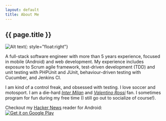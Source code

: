 ```yaml
---
layout: default
title: About Me
---
```


## {{ page.title }}

![Alt text](https://avatars1.githubusercontent.com/u/1978015?v=3&s=150){: style="float:right"}

A full-stack software engineer with more than 5 years experience, focused in mobile (Android) and web development. My experience includes exposure to Scrum agile framework, test-driven development (TDD) and unit testing with PHPUnit and JUnit, behaviour-driven testing with Cucumber, and Jenkins CI.

I am kind of a control freak, and obsessed with testing. I love soccer and motosport. I am a die-hard [*Inter Milan*](http://www.inter.it/en/hp) and [*Valentino Rossi*](http://www.valentinorossi.com/en/) fan. I sometimes program for fun during my free time (I still go out to socialize of course!).

Checkout my [Hacker News](https://news.ycombinator.com/) reader for Android:  
[![Get it on Google Play](https://developer.android.com/images/brand/en_generic_rgb_wo_45.png)](https://play.google.com/store/apps/details?id=io.github.hidroh.materialistic)
